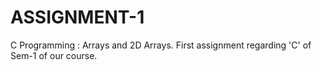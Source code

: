 # ASSIGNMENT-1
C Programming : Arrays and 2D Arrays. First assignment regarding 'C' of Sem-1 of our course.
